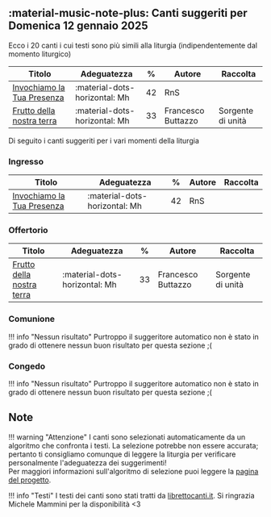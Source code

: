 ## :material-music-note-plus: Canti suggeriti per Domenica 12 gennaio 2025

Ecco i 20 canti i cui testi sono più simili alla liturgia (indipendentemente dal momento liturgico)

| Titolo | Adeguatezza | % | Autore | Raccolta |
| --- | --- | --- | --- | --- |
| [Invochiamo la Tua Presenza](https://www.librettocanti.it/canto/invochiamo-la-tua-presenza-1412) | :material-dots-horizontal: Mh | 42 | RnS |  |
| [Frutto della nostra terra](https://www.librettocanti.it/canto/frutto-della-nostra-terra-201) | :material-dots-horizontal: Mh | 33 | Francesco Buttazzo | Sorgente di unità |

Di seguito i canti suggeriti per i vari momenti della liturgia

### Ingresso

| Titolo | Adeguatezza | % | Autore | Raccolta |
| --- | --- | --- | --- | --- |
| [Invochiamo la Tua Presenza](https://www.librettocanti.it/canto/invochiamo-la-tua-presenza-1412) | :material-dots-horizontal: Mh | 42 | RnS |  |

### Offertorio

| Titolo | Adeguatezza | % | Autore | Raccolta |
| --- | --- | --- | --- | --- |
| [Frutto della nostra terra](https://www.librettocanti.it/canto/frutto-della-nostra-terra-201) | :material-dots-horizontal: Mh | 33 | Francesco Buttazzo | Sorgente di unità |

### Comunione
!!! info "Nessun risultato"
    Purtroppo il suggeritore automatico non è stato in grado di ottenere nessun buon risultato per questa sezione ;(

### Congedo
!!! info "Nessun risultato"
    Purtroppo il suggeritore automatico non è stato in grado di ottenere nessun buon risultato per questa sezione ;(

## Note
!!! warning "Attenzione"
    I canti sono selezionati automaticamente da un algoritmo che confronta i testi. La selezione potrebbe non essere accurata; pertanto ti consigliamo comunque di leggere la liturgia per verificare personalmente l'adeguatezza dei suggerimenti!<br>Per maggiori informazioni sull'algoritmo di selezione puoi leggere la [pagina del progetto](https://hildegard.it/progetto/).

!!! info "Testi"
    I testi dei canti sono stati tratti da [librettocanti.it](https://www.librettocanti.it/). Si ringrazia Michele Mammini per la disponibilità <3


